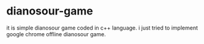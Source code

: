 # dianosour-game
it is simple dianosour game coded in c++ language. 
i just tried to implement google chrome offline dianosour game.










































